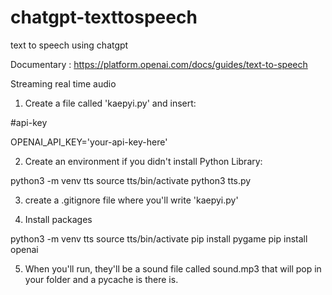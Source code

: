 # chatgpt-texttospeech
text to speech using chatgpt


Documentary : https://platform.openai.com/docs/guides/text-to-speech

Streaming real time audio

1. Create a file called 'kaepyi.py' and insert: 

#api-key

OPENAI_API_KEY='your-api-key-here'

2. Create an environment if you didn't install Python Library: 

python3 -m venv tts 
source tts/bin/activate
python3 tts.py

3. create a .gitignore file where you'll write 'kaepyi.py'

4. Install packages

python3 -m venv tts 
source tts/bin/activate
pip install pygame 
pip install openai 

5. When you'll run, they'll be a sound file called sound.mp3 that will pop in your folder and a pycache is there is.


